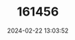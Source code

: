 ---
title: "161456"
category: "Squatina formosa"
draft: false
date: 2024-02-22 13:03:52
languages:
  English: ["Taiwan Angelshark"]
---